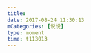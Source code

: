 ```yaml
---
title: 
date: 2017-08-24 11:30:13
mCategories: [说说]
type: moment
time: t113013
---
```


<div id="pics-20170824113013"></div>

<script src="/lib/moment/pics.js"></script>
<script>
var data = [
    {"link": "2017-08-24_000000.jpeg", "type": "shuoshuo"},
    {"link": "2017-08-24_000001.jpeg", "type": "shuoshuo"}
];
picsRender(data, "pics-20170824113013");
</script>
